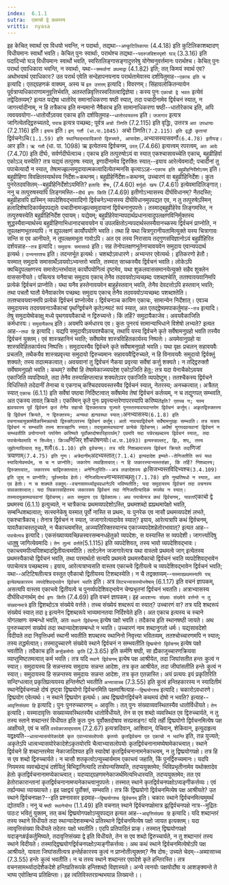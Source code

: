 ```yaml
---
index:  6.1.1
sutra:  एकाचो द्वे प्रथमस्य
vritti:  nyasa
---
```


इह केचित् स्वार्था एव विधयो भवन्ति, न पदार्थाः, तद्यथा--`अण्कुटिलिकायाः` (4.4.18) इति कुटिलिकाशब्दादण् विधीयमानः स्वार्थो भवति। केचित् पुनः स्वार्थाः, परार्थश्च तद्यथा--`पदरुजविशस्पृशो घञ्` (3.3.16) इति पदादिभ्यो घञ् विधीयमानः स्वार्थो भवति, स्वरितलिङ्गासङ्गादुत्तरेषु योगेष्वनुवर्त्तमानः परार्थश्च। केचित् पुनः परार्था एवाधिकारा भवन्ति, न स्वार्थाः, यथा--`समर्थानां प्रथमाद्वा` (4.1.82) इति; तत् किमयं स्वार्थ एव? अथोभयार्थ एवाधिकारः? उत परार्थ एवेति सन्देहापनयनाय परार्थतामेवास्य दर्शयितुमाह--`एकाच इति च` इत्यादि। एतद्ग्रहणकं वाक्यम्, अस्य च `इत उत्तरम्` इत्यादि। विवरणम्। सिंहावलोकितन्यायेन पूर्वत्राप्यधिकाराणामनुवृत्तिर्भवति, अतस्तन्निवृत्तिरस्वरितत्वाद्विज्ञेया। कस्य पुनः `एकाचो द्वे भवतः` इत्येवं तद्वेदितव्यम्? इत्यत यद्येषा धातोरेव् समानाधिकरणा षष्ठी स्यात्, तदा पचादीनामेव द्विर्वचनं स्यात्, न जागर्त्त्यादीनाम्, न हि तत्रैकाच इति मन्यमानो नैषैकाच इति सामानाधिकरणा षष्ठी--धातोरेकाच इति, अपि त्ववयवयोगा--धातोर्योऽवयव एकाच इति दर्शयितुमाह--`धातोरवयवस्य` इति। `जजागार` इत्यत्र जागित्येतद्द्विरुच्यतदे, `पपाच` इत्यत्र पच्छब्दः; पूर्वत्र `अचो ञ्णिति` (7.2.115) इति वृद्धिः, उत्तरत्र `अत उपधायाः` (7.2.116) इति। `इयाय` इति। `इण् गर्तौ (धा.पा.1045) `अचो ञ्णिति`(7.2.115) इति वृद्धौ कृतायां `द्विर्वचनेऽचि` (1.1.59) इति स्थानिवद्भावादिकारो द्विरुच्यते, आयादेशः, `अभ्यासस्यासवर्णो` (6.4.78) इतीयङ्। `आर इति। `ऋ गतौ` (धा. पा. 1098) ऋ इत्येतस्य द्विर्वचनम्, `उरत्` (7.4.66) इत्यत्त्वम् रपरत्वम्, `अत आदेः` (7.4.70) इति दीर्घः, सर्वर्णदीर्घत्वञ्च।
एकाच इति तत्पुरुषोऽयं वा स्यात् एकश्चासावच्चेति एकाच्, बहुव्रीहिर्वा एकोऽञ् यस्येति? तत्र यद्ययं तत्पुरुषः स्यात्, इणादीनामेव द्विरुक्तिः स्यात्--इयाय आरेत्येवमादौ; पचादीनां तु पपाचेत्यादौ न स्यात्, तेषामज्झल्समुदायात्मकत्वादित्येतन्मनसि कृत्वाऽऽह--`एकाच इति बहुव्रीहनिर्देशोऽयम्` इति। बहुव्रीहिणा विवक्षितस्यार्थस्य निर्देशः=कथनम्। बहुव्रीहेर्निर्देशः=कथनम्, उच्चारणं वा बहुव्रीहिनिर्देशः। कुतः पुनरेतदवसितम्--बहुव्रीहेनिर्देशोऽयमिति? `हलादिः शेषः`, (7.4.60) `शर्पूर्वाः खयः` (7.4.61) इत्येवमादिलिङ्गात्। ननु च तत्पुरुषस्यापि लिङ्गमस्ति--`दीर्घ इणः किति` (7.4.69) इतीणोऽभ्यासस्य दीर्घविधानम्? नैतदस्ति; बहुव्रीहावपि ह्यस्मिन् व्यपदेशिवद्भावादिणो द्विर्वचनेऽभ्यासस्य दीर्घविधानमुपपद्यत एव, न तु तत्पुरुषेऽस्मिन् हलादिशेषादिकार्यमुपपद्यतेः पचादीनामज्झल्समुदायानां द्विर्वचनानुपपत्तेः। तस्माद्बहुव्रीहेरेव लिङ्गमस्ति, न तत्पुरुषस्येति बहुव्रीहिनिर्देश एवायम्। यद्येवम्; बहुव्रीहेरेवान्यपदार्थप्रधानत्वादुपलक्षणविनिर्मुक्तस्य शुद्धस्यैवान्यार्थस्य बहुव्रीहिणाभिधानादचावयवेन य उपलक्षितोऽन्यपदार्थस्तस्यैवानच्कस्य द्विर्वचनं प्राप्नोति, न तूपलक्षणभूतस्यापि। न ह्युपलक्षणं कार्योपयोगि भवति। तथा हि यथा चित्रगुरानीयतामित्युक्ते यस्य चित्रागावः सन्ति स एव आनीयते, न तूपलक्षमभूता गावोऽपि। अत एव तस्य निरासाय तद्गुणसंविज्ञानोऽयं बहुव्रीहिरित दर्शयन्नाह--`तत्र` इत्यादि। `समुदायः समासार्थः` इति। सह तेनोपलक्षणभूतेनाचावयवेन समुदाय एवान्यपदार्थ इत्यर्थः। `उभ्यन्तरश्च` इति। तदन्तर्भूत इत्यर्थः। चशब्दोऽवधारणे। अभ्यन्तर एवेत्यर्थः। इतिकरणो हेतौ। यस्मात् समुदाये समासार्थेऽवयवोऽभ्यन्तरो भवति, तस्मात् साच्कस्यैव द्विर्वचनं भवति। लोकेऽपि क्वचिदुपलक्षणस्य समासेऽन्तर्भावात् कार्योपयोगित्वं दृष्टमेव, यथा शुकलवाससमानयेत्युक्ते सहैव शुक्लेन वाससानीयते। पचित्यत्र यनैवाचा समुदाय एकाच् तेनैव तदवयवोऽप्यच्छब्दः पशब्दश्चेति, ततश्वावयवानिमपि प्रत्येकं द्विर्वचनं प्राप्नोति। यथा यनैव हस्तेनावयवेन बाहुर्हस्तवान् भवति, तेनैव देवदत्तोऽपि हस्तवान् भवति; तथा पचतौ घातौ येनैवाकारेम पच्छब्दः समुदाय एकाच् तेनैव तदवयवोऽप्यच्छब्दः पशब्दश्तेति। ततश्चावयवानमपि प्रत्येकं द्विर्वचनं प्राप्नोत्येव। द्विर्वचनञ्च कायिण एकाचः, सामान्येन निर्देशात्। एवञ्च समुदायस्य तदवयवनाञ्चैकाचां पृथग्द्विर्वचने कृतेऽन्ष्यटं रूपं स्यात्, अत एतद्द्वेष्यमपाकर्तुमाह--`तत्र` इत्यादि। तेषु समुदायेष्वेकाक्षु मध्ये पृथगवयवैकाचो न द्विरुच्यन्ते। किं तर्हि? समुदायैकाजेव। अवयवैकाजिति कर्मधारयः। `समुदायैकाच्` इति। अयमपि कर्मधारय एव।
कुतः पुनरयं सामान्याभिधाने विशेषो लभ्यते? इत्यत आह--`तथा हि` इत्यादि। यद्यपि समुदायीऽवयवश्चैकाच्, तथापि यस्य द्विर्वचने कृते सर्वेषामनुग्रहो भवति तस्यैव द्विर्वचनं युक्तम्। एवं शास्त्रहानिनं भवति; सर्वेषामेव शास्त्रविहितकार्यस्य निष्पत्तेः। अयमेवानुग्रहो या शास्त्रविहितकार्यस्य निष्पत्तिः। समुदायस्यैव द्विर्वचने कृते सर्वेषामनुग्रहो भवति। यथा वृक्षः प्रचलन् सहावयवैः प्रचलति, तथैकयैव शास्त्रप्रवृत्त्या समुदायो द्विरुच्यमानः सहावयवैद्विरुच्यते, न हि विनावयवैः समुदायो द्विर्वक्तुं शक्यते; तस्य तदात्मकत्वात्। अवयवानां तु द्विर्वचनं नैकया प्रवृत्त्या सर्वेषां कर्त्तु शक्यते। न तद्द्विरुक्तौ सर्वेषामनुग्रहो भवति। कथम्? सर्वेषां हि तेषामेकाज्व्यपदेश एकोऽजिति हेतुः; तत्र यदा येनाचैकोऽवयव एकाजिति व्यपदिष्यते, तदा तेनैव तस्याक्षिप्तत्वान्न शक्यतेऽपर एकाजिति व्यपदेष्टुम्। ततश्चैकस्य द्विर्वचने विधित्सिते तदेदानीं तेनाचा य एकगाच् कश्चिदवयवस्तस्यैव द्विर्वचनं स्यात्, नेतरस्य; अनच्कत्वात्। अत्रैतत् स्यात् `एकाचः` (6.1.1) इति सर्वेषां पष्ठ्या निर्दिष्टत्वात् सर्वेषामेव तेषां द्विर्वचनं कर्तव्यम्, न च तद्युगपत् सम्भवति, अत एकस्य तावत् क्रियते। एकस्मिन् कृते पुनः प्रवृत्त्यन्तरेणापरस्यापि करिष्यत` इति? एतच्च न; यस्य ह्यवयवस्य पूर्वं द्विर्वचनं कृतं तेनैव सहाचो द्विरुक्तत्वान्न युज्यते पुनस्तस्यावयवान्तरेम द्विर्वचनं कर्त्तुम्। अकृतद्विरुक्तस्य हि द्विर्वचनं क्रियते, न द्विरुक्तस्य; अन्यथा ह्यनवस्था स्यात्। `अनभ्यासस्य` (6.1.8) इति वचनाच्चायुक्तमेवैकस्मिन्नवयवे द्विरुक्तेऽपरस्य द्विर्वचनं कर्तुम्। अतो नावयवद्विर्वचने सर्वेषामनुग्रहः सम्भवति। तत्र यसय द्विर्वचनं न सम्भवति तस्य शास्त्रहानिः स्यात्। तदयुक्तमवयवानां प्रत्येकं द्विर्वचनम्।
अथैषां युगपदवयवानां द्विर्वचनं न सम्भवतीति प्रयोगान्तरे पर्यायेण करिष्यते पूर्वोक्तदोषपरिहारार्थम्? एवमपि यदा पचेरच्छब्दस्य द्विर्वचनं स्यात्, तदा पपाचेत्येवमादि न सिध्येत्। किञ्च `णिजिर् शौचपोषणयोः` (धा.पा.1093) इत्यस्त्राल्लट्, झि, शप्, तस्य जुहोत्यादित्वात् श्लुः, `श्लौ` (6.1.10) इति द्वर्वचनम्। तत्र यदि निशब्दमात्रस्य द्विर्वचनं क्रियते तदा `णिजां त्रयाणाम्` (7.4.75) इति गुणः। अत्रेदानीम् `अदभ्यस्तात्` (7.1.4) इत्यदादेश इष्यते--तेनिजतीति रूपं यथा स्यादित्येवमर्थम्, स च न प्राप्नोति; जकारेण व्यवहितत्वात्। न हि जकारस्याभ्यस्तसंज्ञा, किं तर्हि? निशब्दस्य; द्विरुक्तत्वात्, जकारस्य चाद्विरुक्तत्वात्। अनेनिजुरिति--अत्र लङादेशस्य झेः `सिजभ्यस्तविदिभ्यश्च` (3.4.109) इति जुस् न प्राप्नोति; पूर्वस्मादेव हेतोः। नेनिजदित्यत्र `नाभ्यस्ताच्छतुः` (7.1.78) इति नुम्प्रतिषधो न स्यात्, अत एव हेतोः। न च शक्यते वक्तुम्--वचनसामर्थ्याद्व्यवधानेऽपि भविष्यतीति; यदा समुदायस्य द्विर्वचनं तदा वचनस्य सावकाशत्वात्। यदा त्विकारसहितस्य जकारसय द्विर्वचनं तदा नेनिजतीत्यादिकं रूपमेव न स्यात्। तस्मादयुक्तमवयवानां द्विर्वचनम्। अतः समुदाय एव द्विर्वक्तव्यः।
अथ पपाचेत्यत्र कथं द्विर्वचनम्, यावता `एकाचो द्वे प्रथमस्य (6.1.1) इत्युच्यते, न चात्रैकाचः प्रथमव्यपदेशोऽस्ति, प्रथमशब्दो ह्यप्रथमापेक्षो भवति, सम्बन्धिशब्दत्वात्; सत्स्वनेकेषु यस्मात् पूर्वो नास्ति स प्रथमः, यः पुनरेक एव नासौ प्रथमव्यपदेशं लभते, एकश्चात्रैकाच्। तेनात्र द्विर्वचनं न स्यात्, जजागारेत्यादावेव स्यात्? इयाय, आरेत्यत्रापि कथं द्विर्वचनम्, यावतैकाचस्तदुच्यते, न चैकाच्त्वमस्ति, अज्व्यतिरिक्तस्यानच एकाज्व्यपदेशहेतोरभावात्? इत्यत आह--`पपाचेत्यत्र` इत्यादि। एकसंख्याव्यवच्छिन्नस्वरसम्बनधहेतुको व्यपदेशः, स यस्यास्ति स व्यपदेशी। जागर्त्त्यादिषु धातुषु जागित्येवमादिः। `तेन तुल्यं वर्त्तते`(5.1.115) इति व्यपदेशिवत्, तस्य भावो व्यपदेशिवद्भावः। एकाच्त्वमपीत्यपिशब्दादद्वितीयत्वमपीति। ततोऽनेन जजागारेत्यत्र यथा वास्तवे प्रथमत्वे जाग् इत्येतस्य प्रथमस्यैकाचो द्विर्वचनं भवति, तथा परमार्थतो सत्यपि प्रथमत्वे प्रथमस्यैकाचो द्विर्वचनं भवति व्यपदेशिवद्भावेन पपाचेत्यत्र पच्छब्दस्य। इयाय, आरेत्यत्राप्यसति वास्तव एकाच्त्वे द्वितीयत्वे च व्यपदेशिवद्भावेन द्विर्वचनं भवति; यथा--अटिटिषतीत्यत्र वस्तुत एवैकाचो द्वितीयस्य टिशब्दस्येति।
न चै तद्वक्तव्यम्--`यस्मादप्रथमस्यापि पच् इत्येवम्प्रकारस्य व्यपदेशिवद्भावेन द्विर्वचनं भवति` इति। अत्र `लिट्यभ्यासस्योभयेषाम्` (6.1.17) इति वचनं ज्ञापकम्, असत्यपि वास्तव एकाच्त्वे द्वितीयत्वे च पुनर्व्यपदेशिवद्भावेन चेण्प्रभृतनां द्विर्वचनं भवतति। अत्राभ्यासस्य दीर्घविधानार्थम् `दीर्घ इणः किति` (7.4.69) इति वचनं ज्ञापकम्। इह `आदशभ्यः संख्याः संख्येये वर्त्तन्ते न तु संख्यानमात्रे` इति द्विशब्दोऽत्र संख्येये वर्त्तते। तच्च संख्येयं शब्दरूपं वा स्यात्? उच्चारणं वा? तत्र यदि शब्दरूपं संख्येयं स्यात् तदा `द्वे` इत्यनेन द्विशब्दरूपे भाव्यमानतया निर्दिश्येते इति। अत एकाच इत्यस्य च स्चाने योगलक्षणः सम्बन्धो भवति, अतः `स्थाने द्विर्वचनम्` इत्येष पक्षो भवति। तदैकाच इति स्थानषष्ठी जायते।
अथ पुनरुच्चारणं सख्येयं तदा स्थान्यादेशसम्बन्धो न भवति। उच्चारणं नाम शब्दानुगतो धर्मः। यद्यसावदेशो विदीयते तदा निवृत्तिधर्मा स्थानी भवतीति शपब्दस्य स्थानिनो निवृत्त्या भवितव्यम्, ततश्चोच्चारणमपि न स्यात्; तस्य तद्धर्मत्वात्। तस्मादुच्चारणे संख्येये स्थाने द्विर्वचनं न सम्भवतीति `द्विष्प्रयोगो द्विर्वचनम्` इत्येष पक्षो भवतीति। तदैकाच इति `कर्त्तृकर्मणोः कृति` (2.3.65) इति कर्मणि षष्ठी, सा ह्यैकाजुच्चारणक्रियया व्याप्तुमिष्टतमत्वात् कर्म भवति। तत्र यदि `स्थाने द्विर्वचनम्` इत्येष पक्ष आश्रीयेत, तदा जिघांसतीत हन्तः कुत्वं न स्यात्। समुदायस्य हि सन्नन्तस्य समुदायः सन्नन्त आदेशः, तत्र कृत आश्रीयेत, तदा जीघांसतीति हन्तेः कुत्वं न स्यात्। समुदायस्य हि सन्नन्तस्य समुदायः सन्नन्त आदेशः, तत्र कृत एतन्नास्ति। अयं प्रत्ययः इयं प्रकृतिरिति सन्दिग्धत्वात् प्रकृतिप्रत्ययस्य हन्तिर्नष्टो भवतीति `अभ्यासाच्च` (7.3.55) इति कुत्वं हन्तिहकारस्य न स्यादितीमं स्थानेद्विर्वचनपक्षे दोषं दृष्ट्वा द्विष्प्रयोगो द्विर्वचनमिति पक्षमाश्रित्याह--`द्विष्प्रयोगश्च` इत्यादि। चकारोऽवधारणे। द्विष्प्रयोग एवेत्यर्थः। न स्थाने द्विष्प्रयोग इत्यर्थः। अथ द्विष्प्रयोगद्विर्वचने कथमयं दोषो न भवति? इत्याह--`आवृत्तिसंख्या हि` इत्यादि। पुनः पुनरुच्चारणम् = आवृत्तिः। तत् पुनः संख्याव्यवस्थितस्यैव धातोर्विधीयते। `तेन` इत्यादि। यस्मादावृत्तिः सख्याव्यवस्थितस्यैव धातोर्विधीयते, तेन स एव शब्दो व्यवस्थित एव द्विरुच्चार्यते, न तु तस्य स्ताने शब्दान्तरं विधीयत इति कुतः पुनः पूर्वोक्तदोषाव सरप्रसङ्गः!
यदि तर्ही द्विष्प्रयोगो द्विर्वचनमित्येष पक्ष आक्षीयते, एवं च सति `वस्वेकाजाद्घसाम्` (7.2.67) इत्यत्रादिवान्, आशिवान्, पेचिवान्, शेकिवान्, इत्युदाहृत्य यद्वक्ष्यति--`धात्वभ्यासयोरेकादेशे कृत एवाभ्यासलोपयोः कृतयोः कृतद्विर्वचना एत एकाचो न भवन्ति` इति, तन्न युज्यते; अकृतेऽपि धात्वभ्यासयोरेकादेशेऽकृतयोरपि चैत्वाभ्यासलोपयोः कृतद्विर्वचनानामष्येषामेकाच्त्वात्। स्थाने द्विर्वचने हि शब्दान्तरमेवा नेकाजादिश्यत इति स्यादेषां कृतद्विर्वचनानामनेकाच्त्वम्, न तु द्विष्प्रयोगपक्षे। तत्र हि स एव शब्दो द्विरुच्चार्यते। न चासौ शतकृत्वोऽप्युच्चार्यमाम एकाच्त्वं जहाति, किं पुनर्द्विरुच्यमानः।
यदपि नियमस्य व्यवच्छेद्यचं दर्शयितुं बिभिद्वानित्यादि तत्रोपन्यसिष्यति, तदप्ययुक्तमेव; भिविप्रभृतीनामेव यथोक्तादेव हेतोः कृतद्विर्वचनानामप्येकाच्त्वात्। यदप्याद्ग्रहणमनेकाजर्थमित्यभिधास्यति, तदप्ययुक्तमेव; तत एव हेतोराकारान्तानां कृतद्विर्वचनानामप्यनेकाच्त्वानुपपत्तेः। तस्मात् स्थाने कृतद्विर्वचनपक्षोऽप्यङ्गीकर्त्तव्यः। एवं तर्ह्यन्यथा व्याख्यायते। इह पक्षद्वयं पूर्वोक्तं, सम्भवति। तत्र किं द्विष्प्रयोगो द्विर्वचनमित्येष पक्ष आश्रीयते? उत स्थाने द्विर्वचनपक्षः?--इति प्रश्नावसर इदमाह--`द्विष्प्रयोगश्च द्विर्वचनम्` इति। चकारः स्थाने द्विर्वचनमित्यमुमर्थं द्योतयति। ननु च `षष्ठी स्थानेयोगा` (1.1.49) इति वचनात् स्थाने द्विर्वचनपक्षेमात्र झ्र्द्विर्वचनपक्षे नात्र--मुद्रितः पाठःट भवितुं युक्तम्, तत् कथं द्विष्प्रयोगपक्षोऽप्युपपद्यत इत्यत आह--`आवृत्तिसंख्या हि` इत्यादि। यदि शब्दान्तरं तस्य स्थाने विधीयते तदा स्थान्यादेशसम्बन्धे प्रतिस्थाने द्विर्वचनमित्येष पक्षो जायत इत्यक्तम्। यदा त्वावृत्तिसंख्या विधीयते तदेतरः पक्षो भवतीति। एदपि प्रतिपादितं प्राक्। तस्मात् द्विष्प्रयोगपक्षो यदाङ्ग#ईकर्तुमिष्यते, तदावृत्तिसंख्या द्वे इति विधीयते, तेन स एव शब्दो द्विरुच्चार्यते, न तु शब्दान्तरं तस्य स्थाने विदीयते। तस्माद्द्विष्प्रयोगद्विर्वचनपक्षोऽप्यङ्गीकर्त्तव्यः।
अथ कथं स्थाने द्विर्वचनमित्येषोऽपि पक्ष आश्रीयते, यावता जिघांसतीत्यत्र हन्तेर्हकारस्य कुत्वं न प्राप्नोतीत्युक्तम्? नैष दोषः; उच्यते चेदम्--अब्यासाच्च (7.3.55) हन्तेः कुत्वं भवतीति। न च तस्य स्थाने शब्दान्तर एवादेशे कृते हन्तिरस्ति। तत्र वचनसामर्थ्यादादेशैकदेशे हन्तिप्रतिरूपके हन्तिशब्दो विज्ञास्यते।
अन्ये त्वनयोः पक्षयोर्दोषा य आशङ्क्यन्ते ते भाष्य एवोत्क्षिप्य प्रतिक्षिप्ताः। इह त्वतिविस्तरग्रन्थभयान्न लिख्यन्ते।।

